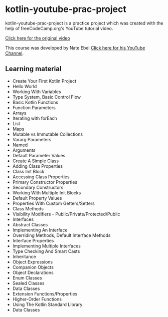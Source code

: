 # kotlin-youtube-prac-project

kotlin-youtube-prac-project is a practice project which was created with the help of freeCodeCamp.org's YouTube tutorial video.

[Click here for the original video](https://www.youtube.com/watch?v=F9UC9DY-vIU)

This course was developed by Nate Ebel [Click here for his YouTube Channel](https://www.youtube.com/channel/UCVysWoMPvvHQMEJvRkslbAQ).

## Learning material

* Create Your First Kotlin Project 
* Hello World
* Working With Variables 
* Type System, Basic Control Flow 
* Basic Kotlin Functions 
* Function Parameters 
* Arrays
* Iterating with forEach
* List 
* Maps
* Mutable vs Immutable Collections
* Vararg Parameters
* Named 
* Arguments
* Default Parameter Values
* Create A Simple Class
* Adding Class Properties
* Class Init Block
* Accessing Class Properties 
* Primary Constructor Properties
* Secondary Constructors
* Working With Multiple Init Blocks
* Default Property Values
* Properties With Custom Getters/Setters 
* Class Methods
* Visibility Modifiers - Public/Private/Protected/Public
* Interfaces
* Abstract Classes
* Implementing An Interface
* Overriding Methods, Default Interface Methods 
* Interface Properties
* Implementing Multiple Interfaces
* Type Checking And Smart Casts 
* Inheritance 
* Object Expressions
* Companion Objects
* Object Declarations
* Enum Classes
* Sealed Classes
* Data Classes
* Extension Functions/Properties
* Higher-Order Functions 
* Using The Kotlin Standard Library 
* Data Classes